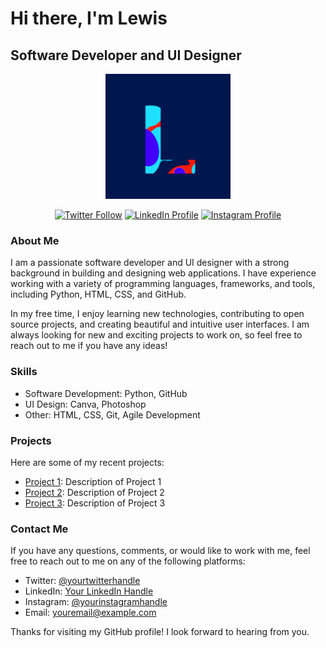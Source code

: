 # Hi there, I'm Lewis

## Software Developer and UI Designer

<p align="center">
  <img src="https://github.com/uklewis124/uklewis124/blob/main/profile-pic.jpg" alt="Profile Picture" width="200" height="200"/>
</p>

<p align="center">
  <a href="https://twitter.com/yourtwitterhandle" target="blank"><img src="https://img.shields.io/twitter/follow/yourtwitterhandle?logo=twitter&style=for-the-badge" alt="Twitter Follow" /></a>
  <a href="https://www.linkedin.com/in/yourlinkedinhandle" target="blank"><img src="https://img.shields.io/badge/LinkedIn-%230077B5.svg?logo=linkedin&style=for-the-badge" alt="LinkedIn Profile" /></a>
  <a href="https://www.instagram.com/yourinstagramhandle" target="blank"><img src="https://img.shields.io/badge/Instagram-%23E4405F.svg?logo=Instagram&style=for-the-badge" alt="Instagram Profile" /></a>
</p>

### About Me

I am a passionate software developer and UI designer with a strong background in building and designing web applications. I have experience working with a variety of programming languages, frameworks, and tools, including Python, HTML, CSS, and GitHub.

In my free time, I enjoy learning new technologies, contributing to open source projects, and creating beautiful and intuitive user interfaces. I am always looking for new and exciting projects to work on, so feel free to reach out to me if you have any ideas!

### Skills

- Software Development: Python, GitHub
- UI Design: Canva, Photoshop
- Other: HTML, CSS, Git, Agile Development

### Projects

Here are some of my recent projects:

- [Project 1](https://github.com/uklewis124/project1): Description of Project 1
- [Project 2](https://github.com/uklewis124/project2): Description of Project 2
- [Project 3](https://github.com/uklewis124/project3): Description of Project 3

### Contact Me

If you have any questions, comments, or would like to work with me, feel free to reach out to me on any of the following platforms:

- Twitter: [@yourtwitterhandle](https://twitter.com/yourtwitterhandle)
- LinkedIn: [Your LinkedIn Handle](https://www.linkedin.com/in/yourlinkedinhandle)
- Instagram: [@yourinstagramhandle](https://www.instagram.com/yourinstagramhandle)
- Email: [youremail@example.com](mailto:youremail@example.com)

Thanks for visiting my GitHub profile! I look forward to hearing from you.
